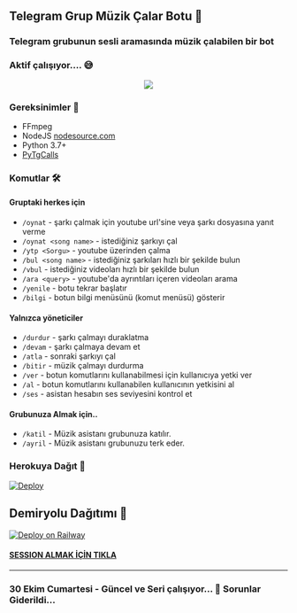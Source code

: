 <h2 align="centre">Telegram Grup Müzik Çalar Botu 🎵</h2>

### Telegram grubunun sesli aramasında müzik çalabilen bir bot
### Aktif çalışıyor.... 😅

<p align="center">
  <img src="https://i.ibb.co/khRz42f/Turkish-Voice.jpg">
</p>

<h3>Gereksinimler 📝</h3>

- FFmpeg
- NodeJS [nodesource.com](https://nodesource.com/)
- Python 3.7+
- [PyTgCalls](https://github.com/pytgcalls/pytgcalls)

### Komutlar 🛠

#### Gruptaki herkes için 
- `/oynat` - şarkı çalmak için youtube url'sine veya şarkı dosyasına yanıt verme
- `/oynat <song name>` - istediğiniz şarkıyı çal
- `/ytp <Sorgu>` - youtube üzerinden çalma
- `/bul <song name>` - istediğiniz şarkıları hızlı bir şekilde bulun
- `/vbul` - istediğiniz videoları hızlı bir şekilde bulun
- `/ara <query>` - youtube'da ayrıntıları içeren videoları arama
- `/yenile` - botu tekrar başlatır
- `/bilgi` - botun bilgi menüsünü (komut menüsü) gösterir

#### Yalnızca yöneticiler 
- `/durdur` - şarkı çalmayı duraklatma 
- `/devam` - şarkı çalmaya devam et 
- `/atla` - sonraki şarkıyı çal 
- `/bitir` - müzik çalmayı durdurma
- `/ver` - botun komutlarını kullanabilmesi için kullanıcıya yetki ver
- `/al` - botun komutlarını kullanabilen kullanıcının yetkisini al
- `/ses` - asistan hesabın ses seviyesini kontrol et

#### Grubunuza Almak için.. 
- `/katil` - Müzik asistanı  grubunuza katılır. 
- `/ayril` - Müzik asistanı grubunuzu terk eder. 
### Herokuya Dağıt 🚀</h4>
[![Deploy](https://www.herokucdn.com/deploy/button.svg)](https://heroku.com/deploy?template=https://github.com/BTBRuslan/Yeni-Musiqi?organization=BTBRuslan&organization=BTBRuslan)

## Demiryolu Dağıtımı 🚄
[![Deploy on Railway](https://railway.app/button.svg)](https://railway.app/new/template?template=https%3A%2F%2Fgithub.com%2FBirBeyfendi%2FBeyfendiMusicVaves-1&plugins=postgresql&envs=API_HASH%2CAPI_ID%2CBOT_NAME%2CBOT_TOKEN%2CBOT_USERNAME%2CDURATION_LIMIT%2CSESSION_NAME%2CSUDO_USERS&API_HASHDesc=my.telegram.org+adresinden+kodu+al%C4%B1p+yaz%C4%B1n%C4%B1z&API_IDDesc=my.telegram.org+adresinden+kodu+al%C4%B1p+yaz%C4%B1n%C4%B1z+&BOT_NAMEDesc=Botunuzun+ismini+yaz%C4%B1n%C4%B1z&BOT_TOKENDesc=%40BotFather+dan+ald%C4%B1%C4%9F%C4%B1n%C4%B1z+tokeni+yaz%C4%B1n+&BOT_USERNAMEDesc=Botunuzun+kullan%C4%B1c%C4%B1+ad%C4%B1n%C4%B1+yaz%C4%B1n%C4%B1z&DURATION_LIMITDesc=%C4%B0ndirmeler+i%C3%A7in+en+fazla+ses+s%C3%BCresi+s%C4%B1n%C4%B1r%C4%B1&SESSION_NAMEDesc=Pyrogram+oturum+dizesi&SUDO_USERSDesc=Asistan+hesab%C4%B1n+kullan%C4%B1c%C4%B1+id+si&DURATION_LIMITDefault=55)

#### [SESSION ALMAK İÇİN TIKLA](https://replit.com/@aylak-github/Pyrogram-String-Session-Olusturucu?v=1)
---------------------- 
### 30 Ekim Cumartesi - Güncel ve Seri çalışıyor... 🤫 Sorunlar Giderildi... 
